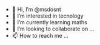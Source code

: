 - 👋 Hi, I’m @msdosnt
- 👀 I’m interested in tecnology
- 🌱 I’m currently learning maths
- 💞️ I’m looking to collaborate on ...
- 📫 How to reach me ...

<!---
msdosnt/msdosnt is a ✨ special ✨ repository because its `README.md` (this file) appears on your GitHub profile.
You can click the Preview link to take a look at your changes.
--->
